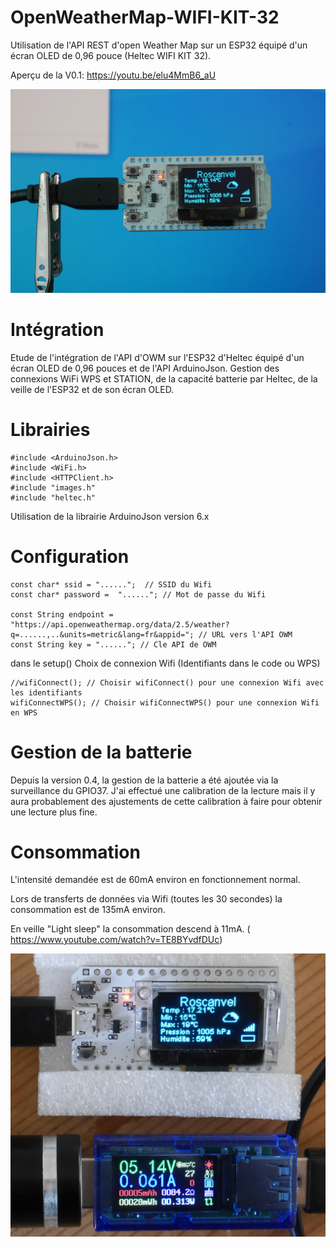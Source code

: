 # OpenWeatherMap-WIFI-KIT-32
Utilisation de l'API REST d'open Weather Map sur un ESP32 équipé d'un écran OLED de 0,96 pouce (Heltec WIFI KIT 32).

Aperçu de la V0.1:
https://youtu.be/elu4MmB6_aU

![01](./images/01.jpg)

# Intégration
Etude de l'intégration de l'API d'OWM sur l'ESP32 d'Heltec équipé d'un écran OLED de 0,96 pouces et de l'API ArduinoJson.
Gestion des connexions WiFi WPS et STATION, de la capacité batterie par Heltec, de la veille de l'ESP32 et de son écran OLED.

# Librairies
```
#include <ArduinoJson.h>
#include <WiFi.h>
#include <HTTPClient.h>
#include "images.h"
#include "heltec.h"
```
Utilisation de la librairie ArduinoJson version 6.x

# Configuration
```
const char* ssid = "......";  // SSID du Wifi
const char* password =  "......"; // Mot de passe du Wifi
 
const String endpoint = "https://api.openweathermap.org/data/2.5/weather?q=......,..&units=metric&lang=fr&appid="; // URL vers l'API OWM
const String key = "......"; // Cle API de OWM
```
dans le setup()
Choix de connexion Wifi (Identifiants dans le code ou WPS)
```
//wifiConnect(); // Choisir wifiConnect() pour une connexion Wifi avec les identifiants
wifiConnectWPS(); // Choisir wifiConnectWPS() pour une connexion Wifi en WPS
```

# Gestion de la batterie
Depuis la version 0.4, la gestion de la batterie a été ajoutée via la surveillance du GPIO37. J'ai effectué une calibration de la lecture mais il y aura probablement des ajustements de cette calibration à faire pour obtenir une lecture plus fine.



# Consommation

L'intensité demandée est de 60mA environ en fonctionnement normal.

Lors de transferts de données via Wifi (toutes les 30 secondes) la consommation est de 135mA environ.

En veille "Light sleep" la consommation descend à 11mA. ( https://www.youtube.com/watch?v=TE8BYvdfDUc)

![02](./images/02.jpg)
